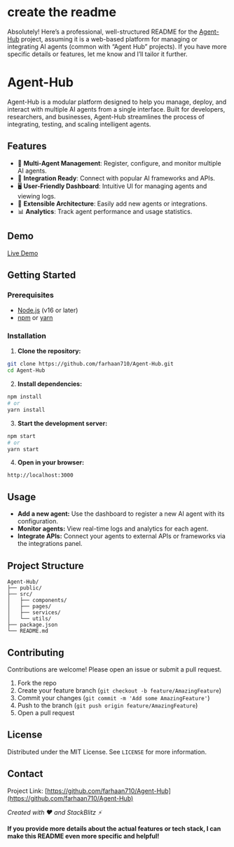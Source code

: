 
# create the readme

Absolutely! Here’s a professional, well-structured README for the [Agent-Hub](https://github.com/farhaan710/Agent-Hub) project, assuming it is a web-based platform for managing or integrating AI agents (common with “Agent Hub” projects). If you have more specific details or features, let me know and I’ll tailor it further.

# Agent-Hub

Agent-Hub is a modular platform designed to help you manage, deploy, and interact with multiple AI agents from a single interface. Built for developers, researchers, and businesses, Agent-Hub streamlines the process of integrating, testing, and scaling intelligent agents.

## Features

- 🧠 **Multi-Agent Management**: Register, configure, and monitor multiple AI agents.
- 🔗 **Integration Ready**: Connect with popular AI frameworks and APIs.
- 🖥️ **User-Friendly Dashboard**: Intuitive UI for managing agents and viewing logs.
- 🧩 **Extensible Architecture**: Easily add new agents or integrations.
- 📊 **Analytics**: Track agent performance and usage statistics.


## Demo

[Live Demo](#) <!-- Replace with actual link if available -->

## Getting Started

### Prerequisites

- [Node.js](https://nodejs.org/) (v16 or later)
- [npm](https://www.npmjs.com/) or [yarn](https://yarnpkg.com/)


### Installation

1. **Clone the repository:**

```bash
git clone https://github.com/farhaan710/Agent-Hub.git
cd Agent-Hub
```

2. **Install dependencies:**

```bash
npm install
# or
yarn install
```

3. **Start the development server:**

```bash
npm start
# or
yarn start
```

4. **Open in your browser:**

```
http://localhost:3000
```


## Usage

- **Add a new agent:** Use the dashboard to register a new AI agent with its configuration.
- **Monitor agents:** View real-time logs and analytics for each agent.
- **Integrate APIs:** Connect your agents to external APIs or frameworks via the integrations panel.


## Project Structure

```
Agent-Hub/
├── public/
├── src/
│   ├── components/
│   ├── pages/
│   ├── services/
│   └── utils/
├── package.json
└── README.md
```


## Contributing

Contributions are welcome! Please open an issue or submit a pull request.

1. Fork the repo
2. Create your feature branch (`git checkout -b feature/AmazingFeature`)
3. Commit your changes (`git commit -m 'Add some AmazingFeature'`)
4. Push to the branch (`git push origin feature/AmazingFeature`)
5. Open a pull request

## License

Distributed under the MIT License. See `LICENSE` for more information.

## Contact

Project Link: [https://github.com/farhaan710/Agent-Hub](https://github.com/farhaan710/Agent-Hub)

*Created with ❤️ and StackBlitz ⚡️*

**If you provide more details about the actual features or tech stack, I can make this README even more specific and helpful!**

